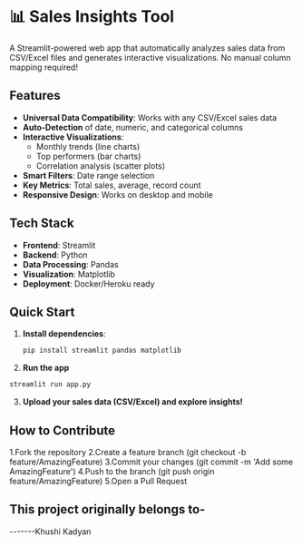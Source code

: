 # 📊 Sales Insights Tool

A Streamlit-powered web app that automatically analyzes sales data from CSV/Excel files and generates interactive visualizations. No manual column mapping required!


##  Features

- **Universal Data Compatibility**: Works with any CSV/Excel sales data
- **Auto-Detection** of date, numeric, and categorical columns
- **Interactive Visualizations**:
  - Monthly trends (line charts)
  - Top performers (bar charts)
  - Correlation analysis (scatter plots)
- **Smart Filters**: Date range selection
- **Key Metrics**: Total sales, average, record count
- **Responsive Design**: Works on desktop and mobile

##  Tech Stack

- **Frontend**: Streamlit
- **Backend**: Python
- **Data Processing**: Pandas
- **Visualization**: Matplotlib
- **Deployment**: Docker/Heroku ready

## Quick Start

1. **Install dependencies**:
   ```bash
   pip install streamlit pandas matplotlib
   ```
2. **Run the app**

```bash
streamlit run app.py
```
3. **Upload your sales data (CSV/Excel) and explore insights!**

## How to Contribute

1.Fork the repository
2.Create a feature branch (git checkout -b feature/AmazingFeature)
3.Commit your changes (git commit -m 'Add some AmazingFeature')
4.Push to the branch (git push origin feature/AmazingFeature)
5.Open a Pull Request

## This project originally belongs to-
-------Khushi Kadyan
